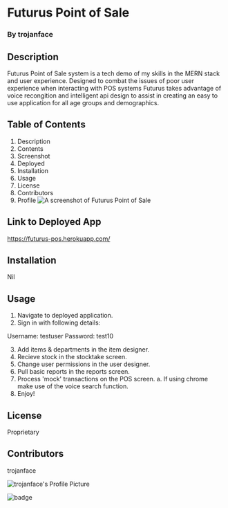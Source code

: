 
# Futurus Point of Sale
### By trojanface

## Description
Futurus Point of Sale system is a tech demo of my skills in the MERN stack and user experience. Designed to combat the issues of poor user experience when interacting with POS systems Futurus takes advantage of voice recongition and intelligent api design to assist in creating an easy to use application for all age groups and demographics.

## Table of Contents

1. Description
2. Contents
3. Screenshot
4. Deployed
5. Installation
6. Usage
7. License
8. Contributors
9. Profile
![A screenshot of Futurus Point of Sale](e)

## Link to Deployed App
https://futurus-pos.herokuapp.com/

## Installation
Nil

## Usage
1. Navigate to deployed application.
2. Sign in with following details: 

Username: testuser
Password: test10

3. Add items & departments in the item designer.
4. Recieve stock in the stocktake screen.
5. Change user permissions in the user designer.
6. Pull basic reports in the reports screen.
7. Process 'mock' transactions on the POS screen.
	a. If using chrome make use of the voice search function.
8. Enjoy!

## License
Proprietary

## Contributors
trojanface

![trojanface's Profile Picture](https://avatars.githubusercontent.com/u/57181233?)


![badge](https://img.shields.io/badge/isAwesome-YES-green)
